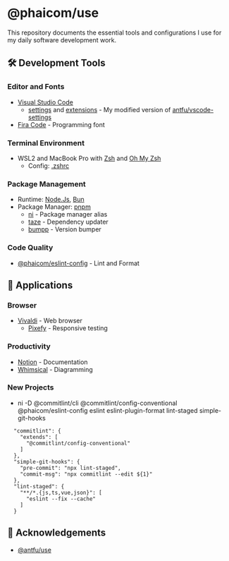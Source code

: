 # @phaicom/use
This repository documents the essential tools and configurations I use for my daily software development work.

## 🛠️ Development Tools

### Editor and Fonts
- [Visual Studio Code](https://code.visualstudio.com)
  - [settings](./.vscode/settings.json) and [extensions](./.vscode/extensions.json) - My modified version of [antfu/vscode-settings](https://github.com/antfu/vscode-settings)
- [Fira Code](https://github.com/tonsky/FiraCode) - Programming font

### Terminal Environment
- WSL2 and MacBook Pro with [Zsh](https://ohmyz.sh) and [Oh My Zsh](ohmyzsh/ohmyzsh)
  - Config: [.zshrc](./terminal/.zshrc)

### Package Management
- Runtime: [Node.Js](https://nodejs.org), [Bun](https://bun.sh)
- Package Manager: [pnpm](https://pnpm.io)
  - [ni](https://github.com/antfu/ni) - Package manager alias
  - [taze](https://github.com/antfu/taze) - Dependency updater
  - [bumpp](https://github.com/antfu/bumpp) - Version bumper

### Code Quality
- [@phaicom/eslint-config](https://github.com/phaicom/eslint-config) - Lint and Format

## 🤖 Applications

### Browser
- [Vivaldi](https://vivaldi.com) - Web browser
  - [Pixefy](https://chromewebstore.google.com/detail/pixefy-responsive-design/gjchkclnmcncgghabinakceociblfoik) - Responsive testing

### Productivity
- [Notion](https://www.notion.so) - Documentation
- [Whimsical](https://whimsical.com) - Diagramming

### New Projects
- ni -D @commitlint/cli @commitlint/config-conventional @phaicom/eslint-config eslint eslint-plugin-format lint-staged simple-git-hooks
```
  "commitlint": {
    "extends": [
      "@commitlint/config-conventional"
    ]
  },
  "simple-git-hooks": {
    "pre-commit": "npx lint-staged",
    "commit-msg": "npx commitlint --edit ${1}"
  },
  "lint-staged": {
    "**/*.{js,ts,vue,json}": [
      "eslint --fix --cache"
    ]
  }
```

## 👏 Acknowledgements
- [@antfu/use](https://github.com/antfu/use)
